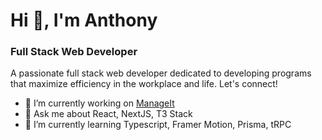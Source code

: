 # Hi 👋, I'm Anthony

<!--
**4nth0ny1/4nth0ny1** is a ✨ _special_ ✨ repository because its `README.md` (this file) appears on your GitHub profile.

Here are some ideas to get you started:

- 🔭 I’m currently working on ...
- 🌱 I’m currently learning ...
- 👯 I’m looking to collaborate on ...
- 🤔 I’m looking for help with ...
- 💬 Ask me about ...
- 📫 How to reach me: ...
- 😄 Pronouns: ...
- ⚡ Fun fact: ...
-->

### Full Stack Web Developer

A passionate full stack web developer dedicated to developing programs that maximize efficiency in the workplace and life. Let's connect!

- 🔭 I’m currently working on [ManageIt](https://t3-manage-it.vercel.app/)
- 💬 Ask me about React, NextJS, T3 Stack
- 🌱 I’m currently learning Typescript, Framer Motion, Prisma, tRPC

